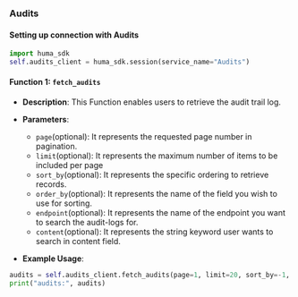 ### Audits

#### Setting up connection with Audits

```python
import huma_sdk
self.audits_client = huma_sdk.session(service_name="Audits")
```

#### Function 1: `fetch_audits`

- **Description**: This Function enables users to retrieve the audit trail log.
- **Parameters**:
  - `page`(optional): It represents the requested page number in pagination.
  - `limit`(optional): It represents the maximum number of items to be included per page
  - `sort_by`(optional): It represents the specific ordering to retrieve records.
  - `order_by`(optional): It represents the name of the field you wish to use for sorting.
  - `endpoint`(optional): It represents the name of the endpoint you want to search the audit-logs for.
  - `content`(optional): It represents the string keyword user wants to search in content field.
 
- **Example Usage**:

```python
audits = self.audits_client.fetch_audits(page=1, limit=20, sort_by=-1, order_by="created_date", endpoint="<write name of the endpoint to search>", content="<write content to search>")
print("audits:", audits)
```
